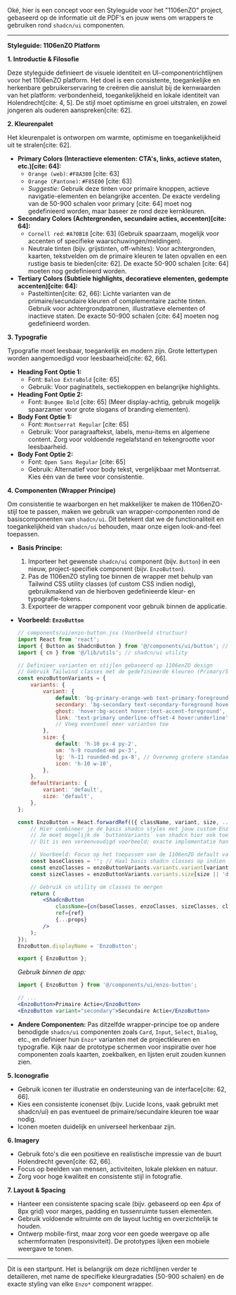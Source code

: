 Oké, hier is een concept voor een Styleguide voor het "1106enZO" project, gebaseerd op de informatie uit de PDF's en jouw wens om wrappers te gebruiken rond `shadcn/ui` componenten.

---

**Styleguide: 1106enZO Platform**

**1. Introductie & Filosofie**

Deze styleguide definieert de visuele identiteit en UI-componentrichtlijnen voor het 1106enZO platform. Het doel is een consistente, toegankelijke en herkenbare gebruikerservaring te creëren die aansluit bij de kernwaarden van het platform: verbondenheid, toegankelijkheid en lokale identiteit van Holendrecht[cite: 4, 5]. De stijl moet optimisme en groei uitstralen, en zowel jongeren als ouderen aanspreken[cite: 62].

**2. Kleurenpalet**

Het kleurenpalet is ontworpen om warmte, optimisme en toegankelijkheid uit te stralen[cite: 62].

* **Primary Colors (Interactieve elementen: CTA's, links, actieve staten, etc.)[cite: 64]:**
    * `Orange (web)`: `#F8A300` [cite: 63]
    * `Orange (Pantone)`: `#F85E00` [cite: 63]
    * *Suggestie:* Gebruik deze tinten voor primaire knoppen, actieve navigatie-elementen en belangrijke accenten. De exacte verdeling van de 50-900 schalen voor primary [cite: 64] moet nog gedefinieerd worden, maar baseer ze rond deze kernkleuren.
* **Secondary Colors (Achtergronden, secundaire acties, accenten)[cite: 64]:**
    * `Cornell red`: `#A70B18` [cite: 63] (Gebruik spaarzaam, mogelijk voor accenten of specifieke waarschuwingen/meldingen).
    * Neutrale tinten (bijv. grijstinten, off-whites): Voor achtergronden, kaarten, tekstvelden om de primaire kleuren te laten opvallen en een rustige basis te bieden[cite: 62]. De exacte 50-900 schalen [cite: 64] moeten nog gedefinieerd worden.
* **Tertiary Colors (Subtiele highlights, decoratieve elementen, gedempte accenten)[cite: 64]:**
    * Pasteltinten[cite: 62, 66]: Lichte varianten van de primaire/secundaire kleuren of complementaire zachte tinten. Gebruik voor achtergrondpatronen, illustratieve elementen of inactieve staten. De exacte 50-900 schalen [cite: 64] moeten nog gedefinieerd worden.

**3. Typografie**

Typografie moet leesbaar, toegankelijk en modern zijn. Grote lettertypen worden aangemoedigd voor leesbaarheid[cite: 62, 66].

* **Heading Font Optie 1:**
    * Font: `Baloo ExtraBold` [cite: 65]
    * Gebruik: Voor paginatitels, sectiekoppen en belangrijke highlights.
* **Heading Font Optie 2:**
    * Font: `Bungee Bold` [cite: 65] (Meer display-achtig, gebruik mogelijk spaarzamer voor grote slogans of branding elementen).
* **Body Font Optie 1:**
    * Font: `Montserrat Regular` [cite: 65]
    * Gebruik: Voor paragraaftekst, labels, menu-items en algemene content. Zorg voor voldoende regelafstand en tekengrootte voor leesbaarheid.
* **Body Font Optie 2:**
    * Font: `Open Sans Regular` [cite: 65]
    * Gebruik: Alternatief voor body tekst, vergelijkbaar met Montserrat. Kies één van de twee voor consistentie.

**4. Componenten (Wrapper Principe)**

Om consistentie te waarborgen en het makkelijker te maken de 1106enZO-stijl toe te passen, maken we gebruik van wrapper-componenten rond de basiscomponenten van `shadcn/ui`. Dit betekent dat we de functionaliteit en toegankelijkheid van `shadcn/ui` behouden, maar onze eigen look-and-feel toepassen.

* **Basis Principe:**
    1.  Importeer het gewenste `shadcn/ui` component (bijv. `Button`) in een nieuw, project-specifiek component (bijv. `EnzoButton`).
    2.  Pas de 1106enZO styling toe binnen de wrapper met behulp van Tailwind CSS utility classes (of custom CSS indien nodig), gebruikmakend van de hierboven gedefinieerde kleur- en typografie-tokens.
    3.  Exporteer de wrapper component voor gebruik binnen de applicatie.

* **Voorbeeld: `EnzoButton`**

    ```jsx
    // components/ui/enzo-button.jsx (Voorbeeld structuur)
    import React from 'react';
    import { Button as ShadcnButton } from '@/components/ui/button'; // Pas pad aan indien nodig
    import { cn } from '@/lib/utils'; // shadcn/ui utility

    // Definieer varianten en stijlen gebaseerd op 1106enZO design
    // Gebruik Tailwind classes met de gedefinieerde kleuren (Primary/Secondary) en fonts
    const enzoButtonVariants = {
        variants: {
            variant: {
                default: 'bg-primary-orange-web text-primary-foreground hover:bg-primary-orange-web/90', // Gebruik #F8A300
                secondary: 'bg-secondary text-secondary-foreground hover:bg-secondary/80', // Definieer secondary kleur
                ghost: 'hover:bg-accent hover:text-accent-foreground',
                link: 'text-primary underline-offset-4 hover:underline',
                // Voeg eventueel meer varianten toe
            },
            size: {
                default: 'h-10 px-4 py-2',
                sm: 'h-9 rounded-md px-3',
                lg: 'h-11 rounded-md px-8', // Overweeg grotere standaard maten ivm leesbaarheid [cite: 62]
                icon: 'h-10 w-10',
            },
        },
        defaultVariants: {
            variant: 'default',
            size: 'default',
        },
    };

    const EnzoButton = React.forwardRef(({ className, variant, size, ...props }, ref) => {
        // Hier combineer je de basis shadcn styles met jouw custom Enzo styles
        // Je moet mogelijk de `buttonVariants` van shadcn hier ook toepassen of mergen
        // Dit is een vereenvoudigd voorbeeld; exacte implementatie hangt af van hoe je shadcn/tailwind hebt opgezet.

        // Voorbeeld: Focus op het toepassen van de 1106enZO default variant kleur
        const baseClasses = ''; // Haal basis shadcn classes op indien nodig
        const enzoClasses = enzoButtonVariants.variants.variant[variant || 'default']; // Pas 1106enZO kleuren toe
        const sizeClasses = enzoButtonVariants.variants.size[size || 'default'];

        // Gebruik cn utility om classes te mergen
        return (
            <ShadcnButton
                className={cn(baseClasses, enzoClasses, sizeClasses, className)} // Combineer basis, variant, size en extra classes
                ref={ref}
                {...props}
            />
        );
    });
    EnzoButton.displayName = 'EnzoButton';

    export { EnzoButton };

    ```
    *Gebruik binnen de app:*
    ```jsx
    import { EnzoButton } from '@/components/ui/enzo-button';

    // ...
    <EnzoButton>Primaire Actie</EnzoButton>
    <EnzoButton variant="secondary">Secundaire Actie</EnzoButton>
    ```

* **Andere Componenten:** Pas ditzelfde wrapper-principe toe op andere benodigde `shadcn/ui` componenten zoals `Card`, `Input`, `Select`, `Dialog`, etc., en definieer hun `Enzo*` varianten met de projectkleuren en typografie. Kijk naar de prototype schermen voor inspiratie over hoe componenten zoals kaarten, zoekbalken, en lijsten eruit zouden kunnen zien.

**5. Iconografie**

* Gebruik iconen ter illustratie en ondersteuning van de interface[cite: 62, 66].
* Kies een consistente iconenset (bijv. Lucide Icons, vaak gebruikt met shadcn/ui) en pas eventueel de primaire/secundaire kleuren toe waar nodig.
* Iconen moeten duidelijk en universeel herkenbaar zijn.

**6. Imagery**

* Gebruik foto's die een positieve en realistische impressie van de buurt Holendrecht geven[cite: 62, 66].
* Focus op beelden van mensen, activiteiten, lokale plekken en natuur.
* Zorg voor hoge kwaliteit en consistente stijl in fotografie.

**7. Layout & Spacing**

* Hanteer een consistente spacing scale (bijv. gebaseerd op een 4px of 8px grid) voor marges, padding en tussenruimte tussen elementen.
* Gebruik voldoende witruimte om de layout luchtig en overzichtelijk te houden.
* Ontwerp mobile-first, maar zorg voor een goede weergave op alle schermformaten (responsiviteit). De prototypes lijken een mobiele weergave te tonen.

---

Dit is een startpunt. Het is belangrijk om deze richtlijnen verder te detailleren, met name de specifieke kleurgradaties (50-900 schalen) en de exacte styling van elke `Enzo*` component wrapper.